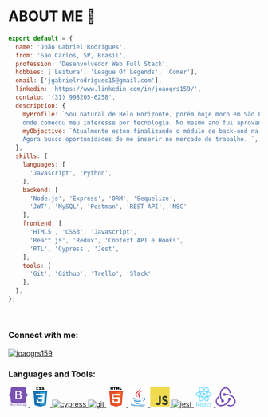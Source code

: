 # ABOUT ME 👋

```javascript
export default = {
  name: 'João Gabriel Rodrigues',
  from: 'São Carlos, SP, Brasil',
  profession: 'Desenvolvedor Web Full Stack',
  hobbies: ['Leitura', 'League Of Legends', 'Comer'],
  email: ['jgabrielrodrigues15@gmail.com'],
  linkedin: 'https://www.linkedin.com/in/joaogrs159/',
  contato: '(31) 998205-6258',
  description: {
    myProfile: `Sou natural de Belo Horizonte, porém hoje moro em São Carlos, SP. Em 2021 fui aprovado em Estatistíca e Ciência de Dados na USP,
    onde começou meu interesse por tecnologia. No mesmo ano fui aprovado para participar da Turma XP. Uma turma no curso de desenvolvimento fullstack da Trybe patrocinada pela XP Inc. `,
    myObjective: `Atualmente estou finalizando o módulo de back-end na Trybe, após já ter passado pelos blocos de conceitos do desenvolvimento web e Front-end.
    Agora busco oportunidades de me inserir no mercado de trabalho. `,
  },
  skills: {
    languages: [
      'Javascript', 'Python',
    ],
    backend: [
      'Node.js', 'Express', 'ORM', 'Sequelize',
      'JWT', 'MySQL', 'Postman', 'REST API', 'MSC'
    ],
    frontend: [
      'HTML5', 'CSS3', 'Javascript',
      'React.js', 'Redux', 'Context API e Hooks',
      'RTL', 'Cypress', 'Jest',
    ],
    tools: [
      'Git', 'Github', 'Trello', 'Slack'
    ],
  },
};
```

<br/>

<h3 align="left">Connect with me:</h3>
<p align="left">
<a href="https://linkedin.com/in/joaogrs159" target="blank"><img align="center" src="https://raw.githubusercontent.com/rahuldkjain/github-profile-readme-generator/master/src/images/icons/Social/linked-in-alt.svg" alt="joaogrs159" height="30" width="40" /></a>
</p>

<h3 align="left">Languages and Tools:</h3>
<p align="left"> <a href="https://getbootstrap.com" target="_blank" rel="noreferrer"> <img src="https://raw.githubusercontent.com/devicons/devicon/master/icons/bootstrap/bootstrap-plain-wordmark.svg" alt="bootstrap" width="40" height="40"/> </a> <a href="https://www.w3schools.com/css/" target="_blank" rel="noreferrer"> <img src="https://raw.githubusercontent.com/devicons/devicon/master/icons/css3/css3-original-wordmark.svg" alt="css3" width="40" height="40"/> </a> <a href="https://www.cypress.io" target="_blank" rel="noreferrer"> <img src="https://raw.githubusercontent.com/simple-icons/simple-icons/6e46ec1fc23b60c8fd0d2f2ff46db82e16dbd75f/icons/cypress.svg" alt="cypress" width="40" height="40"/> </a> <a href="https://git-scm.com/" target="_blank" rel="noreferrer"> <img src="https://www.vectorlogo.zone/logos/git-scm/git-scm-icon.svg" alt="git" width="40" height="40"/> </a> <a href="https://www.w3.org/html/" target="_blank" rel="noreferrer"> <img src="https://raw.githubusercontent.com/devicons/devicon/master/icons/html5/html5-original-wordmark.svg" alt="html5" width="40" height="40"/> </a> <a href="https://www.java.com" target="_blank" rel="noreferrer"> <img src="https://raw.githubusercontent.com/devicons/devicon/master/icons/java/java-original.svg" alt="java" width="40" height="40"/> </a> <a href="https://developer.mozilla.org/en-US/docs/Web/JavaScript" target="_blank" rel="noreferrer"> <img src="https://raw.githubusercontent.com/devicons/devicon/master/icons/javascript/javascript-original.svg" alt="javascript" width="40" height="40"/> </a> <a href="https://jestjs.io" target="_blank" rel="noreferrer"> <img src="https://www.vectorlogo.zone/logos/jestjsio/jestjsio-icon.svg" alt="jest" width="40" height="40"/> </a> <a href="https://reactjs.org/" target="_blank" rel="noreferrer"> <img src="https://raw.githubusercontent.com/devicons/devicon/master/icons/react/react-original-wordmark.svg" alt="react" width="40" height="40"/> </a> <a href="https://redux.js.org" target="_blank" rel="noreferrer"> <img src="https://raw.githubusercontent.com/devicons/devicon/master/icons/redux/redux-original.svg" alt="redux" width="40" height="40"/> </a> </p>
